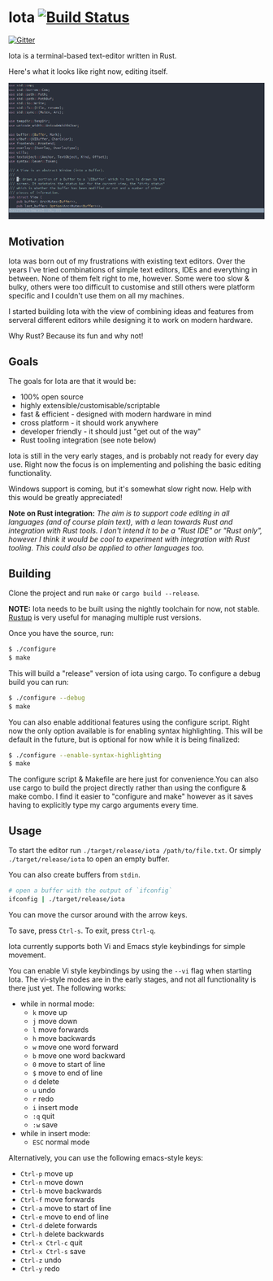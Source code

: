 # Iota [![Build Status](https://travis-ci.org/gchp/iota.svg?branch=master)](https://travis-ci.org/gchp/iota)

[![Gitter](https://badges.gitter.im/Join%20Chat.svg)](https://gitter.im/gchp/iota?utm_source=badge&utm_medium=badge&utm_campaign=pr-badge&utm_content=badge)

Iota is a terminal-based text-editor written in Rust.

Here's what it looks like right now, editing itself.

![Screenshot](screenshot.png)

## Motivation

Iota was born out of my frustrations with existing text editors. Over the years I've tried
combinations of simple text editors, IDEs and everything in between. None of them felt right
to me, however. Some were too slow & bulky, others were too difficult to customise and still
others were platform specific and I couldn't use them on all my machines.

I started building Iota with the view of combining ideas and features from serveral different
editors while designing it to work on modern hardware.

Why Rust? Because its fun and why not!

## Goals

The goals for Iota are that it would be:

- 100% open source
- highly extensible/customisable/scriptable
- fast & efficient - designed with modern hardware in mind
- cross platform - it should work anywhere
- developer friendly - it should just "get out of the way"
- Rust tooling integration (see note below)

Iota is still in the very early stages, and is probably not ready for every day use.
Right now the focus is on implementing and polishing the basic editing functionality.

Windows support is coming, but it's somewhat slow right now. Help with this would
be greatly appreciated!

**Note on Rust integration:**
_The aim is to support code editing in all languages (and of course plain text),
with a lean towards Rust and integration with Rust tools. I don't intend it to
be a "Rust IDE" or "Rust only", however I think it would be cool to experiment with
integration with Rust tooling. This could also be applied to other languages too._

## Building

Clone the project and run `make` or `cargo build --release`.

**NOTE:** Iota needs to be built using the nightly toolchain for now, not stable.
[Rustup](https://github.com/rust-lang-nursery/rustup.rs) is very useful for managing
multiple rust versions.

Once you have the source, run:

```bash
$ ./configure
$ make
```

This will build a "release" version of iota using cargo. To configure a debug
build you can run:

```bash
$ ./configure --debug
$ make
```

You can also enable additional features using the configure script. Right now
the only option available is for enabling syntax highlighting. This will be
default in the future, but is optional for now while it is being finalized:

```bash
$ ./configure --enable-syntax-highlighting
$ make
```

The configure script & Makefile are here just for convenience.You can also use
cargo to build the project directly rather than using the configure & make combo.
I find it easier to "configure and make" however as it saves having to explicitly
type my cargo arguments every time.

## Usage

To start the editor run `./target/release/iota /path/to/file.txt`. Or
simply `./target/release/iota` to open an empty buffer.

You can also create buffers from `stdin`.

```bash
# open a buffer with the output of `ifconfig`
ifconfig | ./target/release/iota
```

You can move the cursor around with the arrow keys.

To save, press `Ctrl-s`.
To exit, press `Ctrl-q`.

Iota currently supports both Vi and Emacs style keybindings for simple movement.

You can enable Vi style keybindings by using the `--vi` flag when starting Iota.
The vi-style modes are in the early stages, and not all functionality is there
just yet. The following works:

- while in normal mode:
    - `k` move up
    - `j` move down
    - `l` move forwards
    - `h` move backwards
    - `w` move one word forward
    - `b` move one word backward
    - `0` move to start of line
    - `$` move to end of line
    - `d` delete
    - `u` undo
    - `r` redo
    - `i` insert mode
    - `:q` quit
    - `:w` save
- while in insert mode:
    - `ESC` normal mode

Alternatively, you can use the following emacs-style keys:

- `Ctrl-p` move up
- `Ctrl-n` move down
- `Ctrl-b` move backwards
- `Ctrl-f` move forwards
- `Ctrl-a` move to start of line
- `Ctrl-e` move to end of line
- `Ctrl-d` delete forwards
- `Ctrl-h` delete backwards
- `Ctrl-x Ctrl-c` quit
- `Ctrl-x Ctrl-s` save
- `Ctrl-z` undo
- `Ctrl-y` redo
